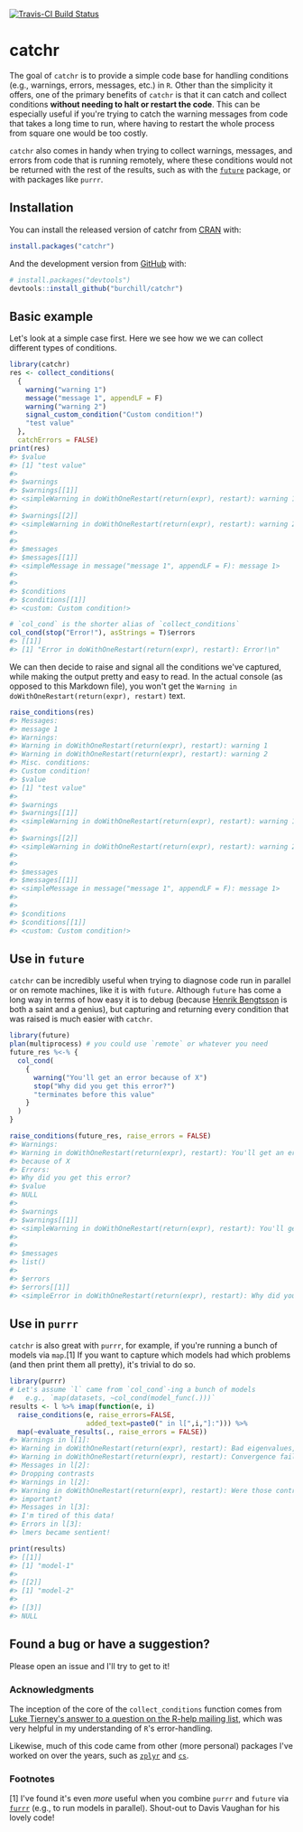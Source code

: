 
<!-- README.md is generated from README.Rmd. Please edit that file -->
[![Travis-CI Build Status](https://travis-ci.com/burchill/catchr.svg?branch=master)](https://travis-ci.com/burchill/catchr)

# catchr

The goal of `catchr` is to provide a simple code base for handling conditions (e.g., warnings, errors, messages, etc.) in `R`. Other than the simplicity it offers, one of the primary benefits of `catchr` is that it can catch and collect conditions **without needing to halt or restart the code**. This can be especially useful if you're trying to catch the warning messages from code that takes a long time to run, where having to restart the whole process from square one would be too costly.

`catchr` also comes in handy when trying to collect warnings, messages, and errors from code that is running remotely, where these conditions would not be returned with the rest of the results, such as with the [`future`](https://github.com/HenrikBengtsson/future/) package, or with packages like `purrr`.

## Installation

You can install the released version of catchr from [CRAN](https://CRAN.R-project.org) with:

``` r
install.packages("catchr")
```

And the development version from [GitHub](https://github.com/) with:

``` r
# install.packages("devtools")
devtools::install_github("burchill/catchr")
```

## Basic example

Let's look at a simple case first. Here we see how we we can collect different types of conditions.

``` r
library(catchr)
res <- collect_conditions(
  {
    warning("warning 1")
    message("message 1", appendLF = F)
    warning("warning 2")
    signal_custom_condition("Custom condition!")
    "test value"
  },
  catchErrors = FALSE)
print(res)
#> $value
#> [1] "test value"
#> 
#> $warnings
#> $warnings[[1]]
#> <simpleWarning in doWithOneRestart(return(expr), restart): warning 1>
#> 
#> $warnings[[2]]
#> <simpleWarning in doWithOneRestart(return(expr), restart): warning 2>
#> 
#> 
#> $messages
#> $messages[[1]]
#> <simpleMessage in message("message 1", appendLF = F): message 1>
#> 
#> 
#> $conditions
#> $conditions[[1]]
#> <custom: Custom condition!>

# `col_cond` is the shorter alias of `collect_conditions`
col_cond(stop("Error!"), asStrings = T)$errors
#> [[1]]
#> [1] "Error in doWithOneRestart(return(expr), restart): Error!\n"
```

We can then decide to raise and signal all the conditions we've captured, while making the output pretty and easy to read. In the actual console (as opposed to this Markdown file), you won't get the `Warning in doWithOneRestart(return(expr), restart)` text.

``` r
raise_conditions(res)
#> Messages:
#> message 1
#> Warnings:
#> Warning in doWithOneRestart(return(expr), restart): warning 1
#> Warning in doWithOneRestart(return(expr), restart): warning 2
#> Misc. conditions:
#> Custom condition!
#> $value
#> [1] "test value"
#> 
#> $warnings
#> $warnings[[1]]
#> <simpleWarning in doWithOneRestart(return(expr), restart): warning 1>
#> 
#> $warnings[[2]]
#> <simpleWarning in doWithOneRestart(return(expr), restart): warning 2>
#> 
#> 
#> $messages
#> $messages[[1]]
#> <simpleMessage in message("message 1", appendLF = F): message 1>
#> 
#> 
#> $conditions
#> $conditions[[1]]
#> <custom: Custom condition!>
```

## Use in `future`

`catchr` can be incredibly useful when trying to diagnose code run in parallel or on remote machines, like it is with `future`. Although `future` has come a long way in terms of how easy it is to debug (because [Henrik Bengtsson](https://github.com/HenrikBengtsson) is both a saint and a genius), but capturing and returning every condition that was raised is much easier with `catchr`.

``` r
library(future)
plan(multiprocess) # you could use `remote` or whatever you need
future_res %<-% {
  col_cond(
    {
      warning("You'll get an error because of X")
      stop("Why did you get this error?")
      "terminates before this value"
    }
  )
}

raise_conditions(future_res, raise_errors = FALSE)
#> Warnings:
#> Warning in doWithOneRestart(return(expr), restart): You'll get an error
#> because of X
#> Errors:
#> Why did you get this error?
#> $value
#> NULL
#> 
#> $warnings
#> $warnings[[1]]
#> <simpleWarning in doWithOneRestart(return(expr), restart): You'll get an error because of X>
#> 
#> 
#> $messages
#> list()
#> 
#> $errors
#> $errors[[1]]
#> <simpleError in doWithOneRestart(return(expr), restart): Why did you get this error?>
```

## Use in `purrr`

`catchr` is also great with `purrr`, for example, if you're running a bunch of models via `map`.[1] If you want to capture which models had which problems (and then print them all pretty), it's trivial to do so.

``` r
library(purrr)
# Let's assume `l` came from `col_cond`-ing a bunch of models
#   e.g., `map(datasets, ~col_cond(model_func(.)))`
results <- l %>% imap(function(e, i)
  raise_conditions(e, raise_errors=FALSE,
                   added_text=paste0(" in l[",i,"]:"))) %>%
  map(~evaluate_results(., raise_errors = FALSE))
#> Warnings in l[1]:
#> Warning in doWithOneRestart(return(expr), restart): Bad eigenvalues, bro
#> Warning in doWithOneRestart(return(expr), restart): Convergence failure!
#> Messages in l[2]:
#> Dropping contrasts
#> Warnings in l[2]:
#> Warning in doWithOneRestart(return(expr), restart): Were those contrasts
#> important?
#> Messages in l[3]:
#> I'm tired of this data!
#> Errors in l[3]:
#> lmers became sentient!

print(results)
#> [[1]]
#> [1] "model-1"
#> 
#> [[2]]
#> [1] "model-2"
#> 
#> [[3]]
#> NULL
```

## Found a bug or have a suggestion?

Please open an issue and I'll try to get to it!

### Acknowledgments

The inception of the core of the `collect_conditions` function comes from [Luke Tierney's answer to a question on the R-help mailing list](https://tolstoy.newcastle.edu.au/R/help/04/06/0217.html), which was very helpful in my understanding of `R`'s error-handling.

Likewise, much of this code came from other (more personal) packages I've worked on over the years, such as [`zplyr`](https://github.com/burchill/zplyr) and [`cs`](https://github.com/burchill/cs).

### Footnotes

[1] I've found it's even *more* useful when you combine `purrr` and `future` via [`furrr`](https://github.com/DavisVaughan/furrr) (e.g., to run models in parallel). Shout-out to Davis Vaughan for his lovely code!
